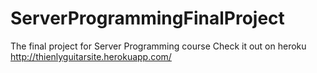 # ServerProgrammingFinalProject
The final project for Server Programming course
Check it out on heroku
http://thienlyguitarsite.herokuapp.com/

